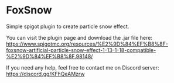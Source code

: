 # FoxSnow

Simple spigot plugin to create particle snow effect.

You can visit the plugin page and download the .jar file here: https://www.spigotmc.org/resources/%E2%9D%84%EF%B8%8F-foxsnow-artificial-particle-snow-effect-1-13-1-18-compatible-%E2%9D%84%EF%B8%8F.98148/

If you need any help, feel free to contact me on Discord server: https://discord.gg/KFhQeAMzrw
